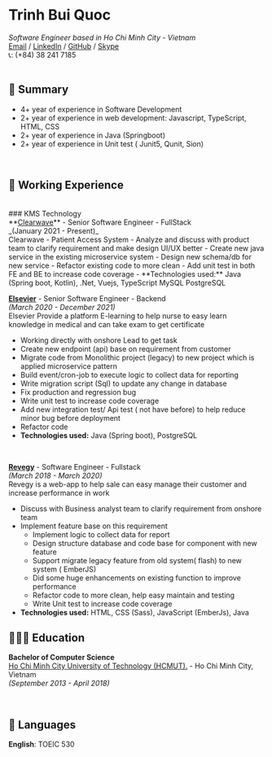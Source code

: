 # Trinh Bui Quoc
*Software Engineer based in Ho Chi Minh City - Vietnam*<br>
[Email](mailto:quoctrinh41@gmail.com) /
[LinkedIn](https://www.linkedin.com/in/trinh-bui-368044202) /
[GitHub](https://github.com/quoctrinh41/) /
[Skype](https://join.skype.com/invite/f7ucRdngRm1w)
<br>
📞: (+84) 38 241 7185
<br>
<br>

## 🚩 Summary
- 4+ year of experience in Software Development
- 2+ year of experience in web development: Javascript, TypeScript, HTML, CSS
- 2+ year of experience in Java (Springboot)
- 2+ year of experience in Unit test ( Junit5, Qunit, Sion)

<br>

## 📌 Working Experience
<br>
### KMS Technology
<br>
**<ins>Clearwave</ins>** - Senior Software Engineer - FullStack <br>
_(January 2021  - Present)_ <br>
Clearwave - Patient Access System
- Analyze and discuss with product team to clarify requirement and make design UI/UX better
- Create new java service in the existing microservice system
- Design new schema/db for new service
- Refactor existing code to more clean
- Add unit test in both FE and BE to increase code coverage
- **Technologies used:** Java (Spring boot, Kotlin), .Net, Vuejs, TypeScript MySQL PostgreSQL 
<br>

**<ins>Elsevier</ins>** - Senior Software Engineer - Backend <br>
_(March 2020 - December 2021)_ <br>
Elsevier Provide a platform E-learning to help nurse to easy learn knowledge in medical and can take exam to get certificate
- Working directly with onshore Lead to get task
- Create new endpoint (api) base on requirement from customer
- Migrate code from Monolithic project (legacy) to new project which is applied microservice pattern
- Build event/cron-job to execute logic to collect data for reporting
- Write migration script (Sql) to update any change in database
- Fix production and regression bug
- Write unit test to increase code coverage
- Add new integration test/ Api test ( not have before) to help reduce  minor bug before deployment 
- Refactor code
- **Technologies used:** Java (Spring boot), PostgreSQL         
<br>

**<ins>Revegy</ins>** - Software Engineer - Fullstack <br>
_(March 2018 - March 2020)_ <br>
Revegy is a web-app to help sale can easy manage their customer and increase performance in work
- Discuss with Business analyst team to clarify requirement from onshore team
- Implement feature base on this requirement
    - Implement logic to collect data for report
    - Design structure database and code base for component with new feature
    - Support migrate legacy feature from old system( flash) to new system ( EmberJS)
    - Did some huge enhancements on existing function to improve performance
    - Refactor code to more clean, help easy maintain and testing
    - Write Unit test to increase code coverage
 - **Technologies used:** HTML, CSS (Sass), JavaScript (EmberJs), Java


## 👩🏼‍🎓 Education

**Bachelor of Computer Science**<br>
[Ho Chi Minh City University of Technology (HCMUT).](https://www.hcmut.edu.vn/) - Ho Chi Minh City, Vietnam <br> _(September 2013 - April 2018)_ <br>

<br>

## 💬 Languages

**English**: TOEIC 530 <br>